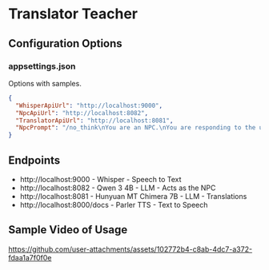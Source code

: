 # Translator Teacher

## Configuration Options

### appsettings.json
Options with samples.
```json
{
  "WhisperApiUrl": "http://localhost:9000",
  "NpcApiUrl": "http://localhost:8082",
  "TranslatorApiUrl": "http://localhost:8081",
  "NpcPrompt": "/no_think\nYou are an NPC.\nYou are responding to the user's message in the first person.\nYour response should be in english. Response with simple statements and questions. Respond in a way that continues the conversation."
}
```

## Endpoints

* http://localhost:9000 - Whisper - Speech to Text
* http://localhost:8082 - Qwen 3 4B - LLM - Acts as the NPC
* http://localhost:8081 - Hunyuan MT Chimera 7B - LLM - Translations
* http://localhost:8000/docs - Parler TTS - Text to Speech

## Sample Video of Usage
https://github.com/user-attachments/assets/102772b4-c8ab-4dc7-a372-fdaa1a7f0f0e

